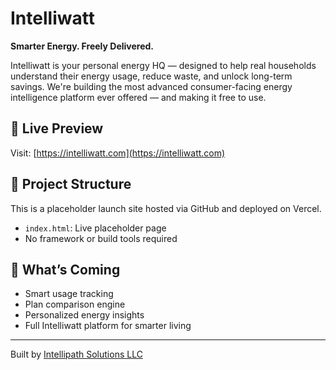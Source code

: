 # Intelliwatt

**Smarter Energy. Freely Delivered.**

Intelliwatt is your personal energy HQ — designed to help real households understand their energy usage, reduce waste, and unlock long-term savings. We're building the most advanced consumer-facing energy intelligence platform ever offered — and making it free to use.

## 🔧 Live Preview
Visit: [https://intelliwatt.com](https://intelliwatt.com)

## 📁 Project Structure
This is a placeholder launch site hosted via GitHub and deployed on Vercel.

- `index.html`: Live placeholder page
- No framework or build tools required

## 🚀 What’s Coming
- Smart usage tracking
- Plan comparison engine
- Personalized energy insights
- Full Intelliwatt platform for smarter living

---

Built by [Intellipath Solutions LLC](https://www.intellipath-solutions.com)
